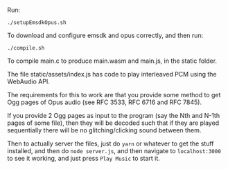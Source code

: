 Run:
```
./setupEmsdkOpus.sh
```
To download and configure emsdk and opus correctly, and then run:
```
./compile.sh
```
To compile main.c to produce main.wasm and main.js, in the static folder.

The file static/assets/index.js has code to play interleaved PCM using the WebAudio API.

The requirements for this to work are that you provide some method to get Ogg pages of Opus audio (see RFC 3533, RFC 6716 and RFC 7845).

If you provide 2 Ogg pages as input to the program (say the Nth and N-1th pages of some file), then they will be decoded such that if they are played sequentially there will be no glitching/clicking sound between them.

Then to actually server the files, just do `yarn` or whatever to get the stuff installed, and then do `node server.js`, and then navigate to `localhost:3000` to see it working, and just press `Play Music` to start it.
